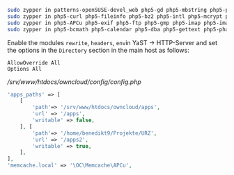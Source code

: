 ```sh
sudo zypper in patterns-openSUSE-devel_web php5-gd php5-mbstring php5-posix php5-zip php5-zlib
sudo zypper in php5-curl php5-fileinfo php5-bz2 php5-intl php5-mcrypt php5-openssl
sudo zypper in php5-APCu php5-exif php5-ftp php5-gmp php5-imap php5-imagick php5-pcntl
sudo zypper in php5-bcmath php5-calendar php5-dba php5-gettext php5-phar php5-shmop php5-sockets php5-soap php5-sysvmsg php5-sysvsem php5-sysvshm php5-wddx
```

Enable the modules `rewrite`, `headers`, `env`in YaST → HTTP-Server and set the options in the `Directory` section in the main host as follows:
```
AllowOverride All
Options All
```

*/srv/www/htdocs/owncloud/config/config.php*
```php
'apps_paths' => [
    [
        'path'=> '/srv/www/htdocs/owncloud/apps',
        'url' => '/apps',
        'writable' => false,
    ], [
        'path'=> '/home/benedikt9/Projekte/URZ',
        'url' => '/apps2',
        'writable' => true,
    ],
],
'memcache.local' => '\OC\Memcache\APCu',
```
